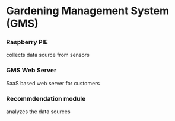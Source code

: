 # Gardening Management System (GMS)
### Raspberry PIE
collects data source from sensors
### GMS Web Server 
SaaS based web server for customers
### Recommdendation module
analyzes the data sources
